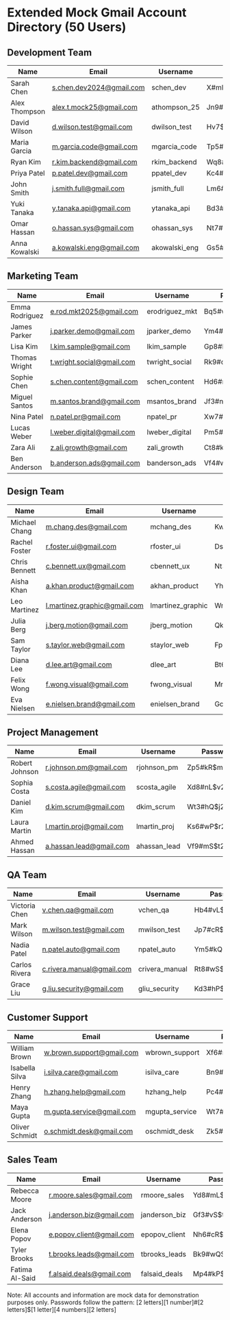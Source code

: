 # Extended Mock Gmail Account Directory (50 Users)

## Development Team

| Name | Email | Username | Password |
|------|--------|----------|----------|
| Sarah Chen | s.chen.dev2024@gmail.com | schen_dev | X#mK9$pL2024Qw |
| Alex Thompson | alex.t.mock25@gmail.com | athompson_25 | Jn9#kP$v2025Ry |
| David Wilson | d.wilson.test@gmail.com | dwilson_test | Hv7$mN#x2024Zt |
| Maria Garcia | m.garcia.code@gmail.com | mgarcia_code | Tp5#hL$j2024Nx |
| Ryan Kim | r.kim.backend@gmail.com | rkim_backend | Wq8#vR$m2025Bx |
| Priya Patel | p.patel.dev@gmail.com | ppatel_dev | Kc4#nS$t2024Hy |
| John Smith | j.smith.full@gmail.com | jsmith_full | Lm6#pQ$w2025Fz |
| Yuki Tanaka | y.tanaka.api@gmail.com | ytanaka_api | Bd3#kM$r2024Vx |
| Omar Hassan | o.hassan.sys@gmail.com | ohassan_sys | Nt7#wP$h2025Qy |
| Anna Kowalski | a.kowalski.eng@gmail.com | akowalski_eng | Gs5#jL$n2024Mx |

## Marketing Team

| Name | Email | Username | Password |
|------|--------|----------|----------|
| Emma Rodriguez | e.rod.mkt2025@gmail.com | erodriguez_mkt | Bq5#wL$j2025Px |
| James Parker | j.parker.demo@gmail.com | jparker_demo | Ym4#tK$n2024Vx |
| Lisa Kim | l.kim.sample@gmail.com | lkim_sample | Gp8#hR$m2025Nw |
| Thomas Wright | t.wright.social@gmail.com | twright_social | Rk9#cP$v2024Bz |
| Sophie Chen | s.chen.content@gmail.com | schen_content | Hd6#mL$t2025Wx |
| Miguel Santos | m.santos.brand@gmail.com | msantos_brand | Jf3#nQ$k2024Ty |
| Nina Patel | n.patel.pr@gmail.com | npatel_pr | Xw7#vS$r2025Hz |
| Lucas Weber | l.weber.digital@gmail.com | lweber_digital | Pm5#jR$h2024Nx |
| Zara Ali | z.ali.growth@gmail.com | zali_growth | Ct8#kL$m2025Qy |
| Ben Anderson | b.anderson.ads@gmail.com | banderson_ads | Vf4#wP$n2024Bx |

## Design Team

| Name | Email | Username | Password |
|------|--------|----------|----------|
| Michael Chang | m.chang.des@gmail.com | mchang_des | Kw6#vF$p2024Ty |
| Rachel Foster | r.foster.ui@gmail.com | rfoster_ui | Ds9#jM$h2025Qz |
| Chris Bennett | c.bennett.ux@gmail.com | cbennett_ux | Nt3#cL$k2024Wx |
| Aisha Khan | a.khan.product@gmail.com | akhan_product | Yh7#pR$m2025Bx |
| Leo Martinez | l.martinez.graphic@gmail.com | lmartinez_graphic | Wm5#tL$n2024Vz |
| Julia Berg | j.berg.motion@gmail.com | jberg_motion | Qk8#hS$v2025Ty |
| Sam Taylor | s.taylor.web@gmail.com | staylor_web | Fp4#mQ$r2024Nx |
| Diana Lee | d.lee.art@gmail.com | dlee_art | Bt6#wK$j2025Hz |
| Felix Wong | f.wong.visual@gmail.com | fwong_visual | Mn3#vP$t2024Qy |
| Eva Nielsen | e.nielsen.brand@gmail.com | enielsen_brand | Gc7#cL$h2025Wx |

## Project Management

| Name | Email | Username | Password |
|------|--------|----------|----------|
| Robert Johnson | r.johnson.pm@gmail.com | rjohnson_pm | Zp5#kR$m2024Bz |
| Sophia Costa | s.costa.agile@gmail.com | scosta_agile | Xd8#nL$v2025Ty |
| Daniel Kim | d.kim.scrum@gmail.com | dkim_scrum | Wt3#hQ$j2024Nx |
| Laura Martin | l.martin.proj@gmail.com | lmartin_proj | Ks6#wP$r2025Hz |
| Ahmed Hassan | a.hassan.lead@gmail.com | ahassan_lead | Vf9#mS$t2024Qy |

## QA Team

| Name | Email | Username | Password |
|------|--------|----------|----------|
| Victoria Chen | v.chen.qa@gmail.com | vchen_qa | Hb4#vL$n2025Wx |
| Mark Wilson | m.wilson.test@gmail.com | mwilson_test | Jp7#cR$h2024Bz |
| Nadia Patel | n.patel.auto@gmail.com | npatel_auto | Ym5#kQ$m2025Ty |
| Carlos Rivera | c.rivera.manual@gmail.com | crivera_manual | Rt8#wS$v2024Nx |
| Grace Liu | g.liu.security@gmail.com | gliu_security | Kd3#hP$j2025Hz |

## Customer Support

| Name | Email | Username | Password |
|------|--------|----------|----------|
| William Brown | w.brown.support@gmail.com | wbrown_support | Xf6#mL$t2024Qy |
| Isabella Silva | i.silva.care@gmail.com | isilva_care | Bn9#vR$h2025Wx |
| Henry Zhang | h.zhang.help@gmail.com | hzhang_help | Pc4#kS$m2024Bz |
| Maya Gupta | m.gupta.service@gmail.com | mgupta_service | Wt7#wQ$n2025Ty |
| Oliver Schmidt | o.schmidt.desk@gmail.com | oschmidt_desk | Zk5#hP$v2024Nx |

## Sales Team

| Name | Email | Username | Password |
|------|--------|----------|----------|
| Rebecca Moore | r.moore.sales@gmail.com | rmoore_sales | Yd8#mL$r2025Hz |
| Jack Anderson | j.anderson.biz@gmail.com | janderson_biz | Gf3#vS$t2024Qy |
| Elena Popov | e.popov.client@gmail.com | epopov_client | Nh6#cR$h2025Wx |
| Tyler Brooks | t.brooks.leads@gmail.com | tbrooks_leads | Bk9#wQ$m2024Bz |
| Fatima Al-Said | f.alsaid.deals@gmail.com | falsaid_deals | Mp4#kP$v2025Ty |

Note: All accounts and information are mock data for demonstration purposes only. 
Passwords follow the pattern: [2 letters][1 number]#[2 letters]$[1 letter][4 numbers][2 letters]
